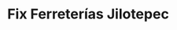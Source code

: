 ---
title: "Fix Ferreterías Jilotepec"
url: /jilotepec/fix-ferreterias-jilotepec/
shop: hardware
---